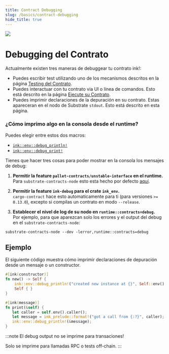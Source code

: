 ```yaml
---
title: Contract Debugging
slug: /basics/contract-debugging
hide_title: true
---
```


<img src="/img/title/magnifying-glass.svg" className="titlePic" />

# Debugging del Contrato

Actualmente existen tres maneras de debuggear tu contrato ink!:
* Puedes escribir test utilizando uno de los mecanismos descritos en la página [Testing del Contrato](/basics/contract-testing).
* Puedes interactuar con tu contrato via UI o línea de comandos. Esto está descrito en 
  la página [Ejecute su Contrato](/getting-started/calling-your-contract).
* Puedes imprimir declaraciones de la depuración en su contrato. Estas apareceran en el nodo de Substrate `stdout`. Esto está descrito en esta página.

### ¿Cómo imprimo algo en la consola desde el runtime?

Puedes elegir entre estos dos macros:
* [`ink::env::debug_println!`](https://docs.rs/ink_env/4.0.0-beta/ink_env/macro.debug_println.html)
* [`ink::env::debug_print!`](https://docs.rs/ink_env/4.0.0-beta/ink_env/macro.debug_print.html)

Tienes que hacer tres cosas para poder mostrar en la consola los mensajes de debug:

1. __Permitir la feature `pallet-contracts/unstable-interface` en el runtime.__<br/>
   Para `substrate-contracts-node` esto esta hecho por defecto [aquí](https://github.com/paritytech/substrate-contracts-node/blob/master/runtime/Cargo.toml).

1. __Permitir la feature `ink-debug` para el crate `ink_env`.__<br/>
   `cargo-contract` hace esto automaticamente para ti (para versiones `>= 0.13.0`), excepto si compilas un contrato en modo `--release`.

1. __Establecer el nivel de log de su nodo en `runtime::contracts=debug`.__<br/>
   Por ejemplo, para que aparezcan solo los errores y el output del debug en el `substrate-contracts-node`:
  ```
  substrate-contracts-node --dev -lerror,runtime::contracts=debug
  ```

## Ejemplo

El siguiente código muestra cómo imprimir declaraciones de depuración desde un mensaje o un constructor.

```rust
#[ink(constructor)]
fn new() -> Self {
    ink::env::debug_println!("created new instance at {}", Self::env().block_number());
    Self { }
}

#[ink(message)]
fn print(&self) {
   let caller = self.env().caller();
   let message = ink_prelude::format!("got a call from {:?}", caller);
   ink::env::debug_println!(&message);
}
```


:::note
El debug output no se imprime para transaciones!

Solo se imprime para llamadas RPC o tests off-chain.
:::
